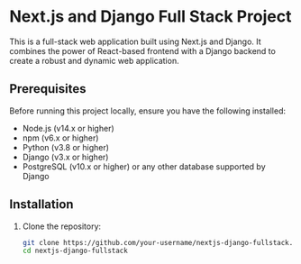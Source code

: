 # Next.js and Django Full Stack Project

This is a full-stack web application built using Next.js and Django. It combines the power of React-based frontend with a Django backend to create a robust and dynamic web application.

## Prerequisites

Before running this project locally, ensure you have the following installed:

- Node.js (v14.x or higher)
- npm (v6.x or higher)
- Python (v3.8 or higher)
- Django (v3.x or higher)
- PostgreSQL (v10.x or higher) or any other database supported by Django

## Installation

1. Clone the repository:

   ```bash
   git clone https://github.com/your-username/nextjs-django-fullstack.git
   cd nextjs-django-fullstack
   ```
